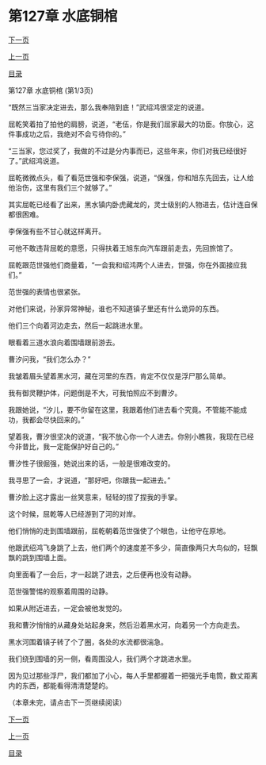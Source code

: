 <h1>第127章   水底铜棺</h1>
            <div><p><a href="./0379_%E7%AC%AC127%E7%AB%A0_%E6%B0%B4%E5%BA%95%E9%93%9C%E6%A3%BA.md">下一页</a></p><p><a href="./0377_%E7%AC%AC126%E7%AB%A0_%E5%85%BB%E5%B0%B8%E6%B1%A0.md">上一页</a></p><p><a href="../">目录</a></p></div>
            <div><p>第127章   水底铜棺 (第1/3页)</p><p>“既然三当家决定进去，那么我奉陪到底！”武绍鸿很坚定的说道。</p><p>屈乾笑着拍了拍他的肩膀，说道，“老伍，你是我们屈家最大的功臣。你放心，这件事成功之后，我绝对不会亏待你的。”</p><p>“三当家，您过奖了，我做的不过是分内事而已，这些年来，你们对我已经很好了。”武绍鸿说道。</p><p>屈乾微微点头，看了看范世强和李保强，说道，“保强，你和旭东先回去，让人给他治伤，这里有我们三个就够了。”</p><p>其实屈乾已经看了出来，黑水镇内卧虎藏龙的，灵士级别的人物进去，估计连自保都很困难。</p><p>李保强有些不甘心就这样离开。</p><p>可他不敢违背屈乾的意愿，只得扶着王旭东向汽车跟前走去，先回旅馆了。</p><p>屈乾跟范世强他们商量着，“一会我和绍鸿两个人进去，世强，你在外面接应我们。”</p><p>范世强的表情也很紧张。</p><p>对他们来说，孙家异常神秘，谁也不知道镇子里还有什么诡异的东西。</p><p>他们三个向着河边走去，然后一起跳进水里。</p><p>眼看着三道水浪向着围墙跟前游去。</p><p>曹汐问我，“我们怎么办？”</p><p>我皱着眉头望着黑水河，藏在河里的东西，肯定不仅仅是浮尸那么简单。</p><p>我有御灵鞭护体，问题倒是不大，可我怕照应不到曹汐。</p><p>我跟她说，“汐儿，要不你留在这里，我跟着他们进去看个究竟。不管能不能成功，我都会尽快回来的。”</p><p>望着我，曹汐很坚决的说道，“我不放心你一个人进去。你别小瞧我，我现在已经今非昔比，我一定能保护好自己的。”</p><p>曹汐性子很倔强，她说出来的话，一般是很难改变的。</p><p>我寻思了一会，才说道，“那好吧，你跟我一起进去。”</p><p>曹汐脸上这才露出一丝笑意来，轻轻的捏了捏我的手掌。</p><p>这个时候，屈乾等人已经游到了河的对岸。</p><p>他们悄悄的走到围墙跟前，屈乾朝着范世强使了个眼色，让他守在原地。</p><p>他跟武绍鸿飞身跳了上去，他们两个的速度差不多少，简直像两只大鸟似的，轻飘飘的跳到围墙上面。</p><p>向里面看了一会后，才一起跳了进去，之后便再也没有动静。</p><p>范世强警惕的观察着周围的动静。</p><p>如果从附近进去，一定会被他发觉的。</p><p>我和曹汐悄悄的从藏身处站起身来，然后沿着黑水河，向着另一个方向走去。</p><p>黑水河围着镇子转了个了圈，各处的水流都很湍急。</p><p>我们绕到围墙的另一侧，看周围没人，我们两个才跳进水里。</p><p>因为见过那些浮尸，我们都加了小心，每人手里都握着一把强光手电筒，数丈距离内的东西，都能看得清清楚楚的。</p><p>（本章未完，请点击下一页继续阅读）</p></div>
            <div><p><a href="./0379_%E7%AC%AC127%E7%AB%A0_%E6%B0%B4%E5%BA%95%E9%93%9C%E6%A3%BA.md">下一页</a></p><p><a href="./0377_%E7%AC%AC126%E7%AB%A0_%E5%85%BB%E5%B0%B8%E6%B1%A0.md">上一页</a></p><p><a href="../">目录</a></p></div>
